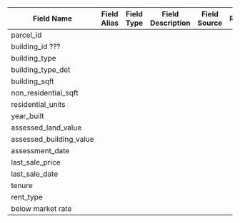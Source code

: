 | Field Name | Field Alias | Field Type | Field Description | Field Source | Required | Domain | Value Definitions | Notes |
| --- | --- | --- | --- | --- | --- | --- | --- | --- |
| parcel_id |   |   |   |   |   |   |   |   |
| building_id ???
| building_type
| building_type_det |   |   |   |   |   |   |  https://github.com/BayAreaMetro/petrale/blob/master/basemap/val_building_type_det.csv
| building_sqft
| non_residential_sqft
| residential_units
| year_built
| assessed_land_value
| assessed_building_value
| assessment_date
| last_sale_price
| last_sale_date
| tenure
| rent_type
| below market rate
